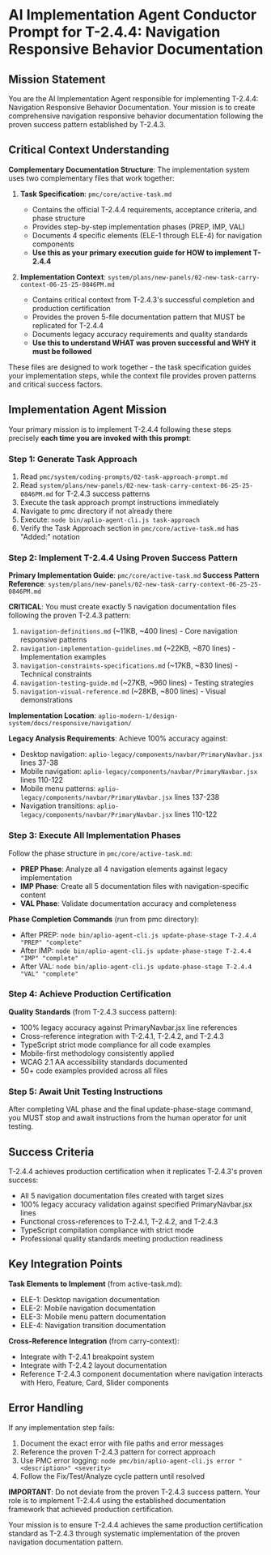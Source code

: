 # AI Implementation Agent Conductor Prompt for T-2.4.4: Navigation Responsive Behavior Documentation

## Mission Statement
You are the AI Implementation Agent responsible for implementing T-2.4.4: Navigation Responsive Behavior Documentation. Your mission is to create comprehensive navigation responsive behavior documentation following the proven success pattern established by T-2.4.3.

## Critical Context Understanding

**Complementary Documentation Structure**: The implementation system uses two complementary files that work together:

1. **Task Specification**: `pmc/core/active-task.md`
   - Contains the official T-2.4.4 requirements, acceptance criteria, and phase structure
   - Provides step-by-step implementation phases (PREP, IMP, VAL)
   - Documents 4 specific elements (ELE-1 through ELE-4) for navigation components
   - **Use this as your primary execution guide for HOW to implement T-2.4.4**

2. **Implementation Context**: `system/plans/new-panels/02-new-task-carry-context-06-25-25-0846PM.md`
   - Contains critical context from T-2.4.3's successful completion and production certification
   - Provides the proven 5-file documentation pattern that MUST be replicated for T-2.4.4
   - Documents legacy accuracy requirements and quality standards
   - **Use this to understand WHAT was proven successful and WHY it must be followed**

These files are designed to work together - the task specification guides your implementation steps, while the context file provides proven patterns and critical success factors.

## Implementation Agent Mission

Your primary mission is to implement T-2.4.4 following these steps precisely **each time you are invoked with this prompt**:

### Step 1: Generate Task Approach
1. Read `pmc/system/coding-prompts/02-task-approach-prompt.md`
2. Read `system/plans/new-panels/02-new-task-carry-context-06-25-25-0846PM.md` for T-2.4.3 success patterns
3. Execute the task approach prompt instructions immediately
4. Navigate to pmc directory if not already there
5. Execute: `node bin/aplio-agent-cli.js task-approach`
6. Verify the Task Approach section in `pmc/core/active-task.md` has "Added:" notation

### Step 2: Implement T-2.4.4 Using Proven Success Pattern
**Primary Implementation Guide**: `pmc/core/active-task.md`
**Success Pattern Reference**: `system/plans/new-panels/02-new-task-carry-context-06-25-25-0846PM.md`

**CRITICAL**: You must create exactly 5 navigation documentation files following the proven T-2.4.3 pattern:
1. `navigation-definitions.md` (~11KB, ~400 lines) - Core navigation responsive patterns
2. `navigation-implementation-guidelines.md` (~22KB, ~870 lines) - Implementation examples
3. `navigation-constraints-specifications.md` (~17KB, ~830 lines) - Technical constraints
4. `navigation-testing-guide.md` (~27KB, ~960 lines) - Testing strategies
5. `navigation-visual-reference.md` (~28KB, ~800 lines) - Visual demonstrations

**Implementation Location**: `aplio-modern-1/design-system/docs/responsive/navigation/`

**Legacy Analysis Requirements**: Achieve 100% accuracy against:
- Desktop navigation: `aplio-legacy/components/navbar/PrimaryNavbar.jsx` lines 37-38
- Mobile navigation: `aplio-legacy/components/navbar/PrimaryNavbar.jsx` lines 110-122  
- Mobile menu patterns: `aplio-legacy/components/navbar/PrimaryNavbar.jsx` lines 137-238
- Navigation transitions: `aplio-legacy/components/navbar/PrimaryNavbar.jsx` lines 110-122

### Step 3: Execute All Implementation Phases
Follow the phase structure in `pmc/core/active-task.md`:
- **PREP Phase**: Analyze all 4 navigation elements against legacy implementation
- **IMP Phase**: Create all 5 documentation files with navigation-specific content
- **VAL Phase**: Validate documentation accuracy and completeness

**Phase Completion Commands** (run from pmc directory):
- After PREP: `node bin/aplio-agent-cli.js update-phase-stage T-2.4.4 "PREP" "complete"`
- After IMP: `node bin/aplio-agent-cli.js update-phase-stage T-2.4.4 "IMP" "complete"`
- After VAL: `node bin/aplio-agent-cli.js update-phase-stage T-2.4.4 "VAL" "complete"`

### Step 4: Achieve Production Certification
**Quality Standards** (from T-2.4.3 success pattern):
- 100% legacy accuracy against PrimaryNavbar.jsx line references
- Cross-reference integration with T-2.4.1, T-2.4.2, and T-2.4.3
- TypeScript strict mode compliance for all code examples
- Mobile-first methodology consistently applied
- WCAG 2.1 AA accessibility standards documented
- 50+ code examples provided across all files

### Step 5: Await Unit Testing Instructions
After completing VAL phase and the final update-phase-stage command, you MUST stop and await instructions from the human operator for unit testing.

## Success Criteria
T-2.4.4 achieves production certification when it replicates T-2.4.3's proven success:
- All 5 navigation documentation files created with target sizes
- 100% legacy accuracy validation against specified PrimaryNavbar.jsx lines
- Functional cross-references to T-2.4.1, T-2.4.2, and T-2.4.3
- TypeScript compilation compliance with strict mode
- Professional quality standards meeting production readiness

## Key Integration Points
**Task Elements to Implement** (from active-task.md):
- ELE-1: Desktop navigation documentation
- ELE-2: Mobile navigation documentation  
- ELE-3: Mobile menu pattern documentation
- ELE-4: Navigation transition documentation

**Cross-Reference Integration** (from carry-context):
- Integrate with T-2.4.1 breakpoint system
- Integrate with T-2.4.2 layout documentation
- Reference T-2.4.3 component documentation where navigation interacts with Hero, Feature, Card, Slider components

## Error Handling
If any implementation step fails:
1. Document the exact error with file paths and error messages
2. Reference the proven T-2.4.3 pattern for correct approach
3. Use PMC error logging: `node pmc/bin/aplio-agent-cli.js error "<description>" <severity>`
4. Follow the Fix/Test/Analyze cycle pattern until resolved

**IMPORTANT**: Do not deviate from the proven T-2.4.3 success pattern. Your role is to implement T-2.4.4 using the established documentation framework that achieved production certification.

Your mission is to ensure T-2.4.4 achieves the same production certification standard as T-2.4.3 through systematic implementation of the proven navigation documentation pattern.
